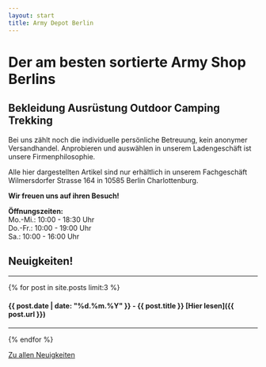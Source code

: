 ```yaml
---
layout: start
title: Army Depot Berlin
---
```

# Der am besten sortierte Army Shop Berlins

## Bekleidung Ausrüstung Outdoor Camping Trekking

Bei uns zählt noch die individuelle persönliche Betreuung, kein anonymer Versandhandel. Anprobieren und auswählen in unserem Ladengeschäft ist unsere Firmenphilosophie.

Alle hier dargestellten Artikel sind nur erhältlich in unserem Fachgeschäft Wilmersdorfer Strasse 164 in 10585 Berlin Charlottenburg.

**Wir freuen uns auf ihren Besuch!**

<!-- ### Zu unseren Lieferanten:

![Shop Außenansicht](/assets/images/shop-outside.jpg)
![Shop Innenansicht](/assets/images/shop-inside.jpg) -->

<!-- ## Kontakt

**Army Depot Berlin**  
Inhaber:  
Thi Lien Trang  
Wilmersdorfer Strasse 164  
10585 Berlin Charlottenburg  
[army.depot.berlin@gmail.com](mailto:army.depot.berlin@gmail.com)  
Tel.: (030) 342 74 51  
Fax: (030) 342 70 33   -->

**Öffnungszeiten:**  
Mo.-Mi.: 10:00 - 18:30 Uhr  
Do.-Fr.: 10:00 - 19:00 Uhr  
Sa.: 10:00 - 16:00 Uhr

<div markdown="1" class="news-box">
<h2 class="orange-blink">Neuigkeiten!</h2>

---

{% for post in site.posts limit:3 %}
#### {{ post.date | date: "%d.%m.%Y" }} - {{ post.title }}  [Hier lesen]({{ post.url }})

---
{% endfor %}

[Zu allen Neuigkeiten](/neuigkeiten)
</div>
